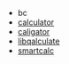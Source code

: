- bc
- [calculator](https://github.com/microsoft/calculator)
- [caligator](https://github.com/teamxenox/caligator)
- [libqalculate](https://github.com/Qalculate/libqalculate)
- [smartcalc](https://github.com/erhanbaris/smartcalc)
